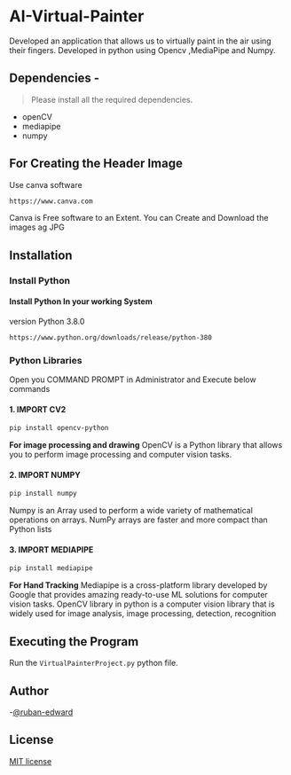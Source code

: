 # AI-Virtual-Painter

Developed an application that allows us to virtually paint in the air using their fingers. Developed in python using Opencv ,MediaPipe and Numpy.

## Dependencies  -
> Please install all the required dependencies.
* openCV
* mediapipe
* numpy

## For Creating the Header Image 

Use canva software 

   ```bash
   https://www.canva.com
   ```
Canva is Free software to an Extent. You can Create and Download the images ag JPG

## Installation
<h3>Install Python</h3>

<h4>Install Python In your working System</h4>

version Python 3.8.0

   ```bash
   https://www.python.org/downloads/release/python-380
   ```
<h3>Python Libraries</h3>
<p>Open you COMMAND PROMPT in Administrator and Execute below commands</p>

<h4>1.  IMPORT CV2</h4>

   ```bash
   pip install opencv-python
   ```

<b>For image processing and drawing</b>
   OpenCV is a Python library that allows you to perform image processing and computer vision tasks.

<h4>2.  IMPORT NUMPY</h4>

   ```bash
   pip install numpy
   ```
   
   Numpy is an Array used to perform a wide variety of mathematical operations on arrays. NumPy arrays are faster and more compact than Python lists

<h4>3.  IMPORT MEDIAPIPE</h4>

   ```bash
   pip install mediapipe
   ```
   
   <b>For Hand Tracking</b>
   Mediapipe is a cross-platform library developed by Google that provides amazing ready-to-use ML solutions for computer vision tasks. OpenCV library in python is a computer vision library that is widely used for image analysis, image processing, detection, recognition
   
   ## Executing the Program

Run the ```VirtualPainterProject.py``` python file.

## Author 

-[@ruban-edward](https://github.com/Ruban-Edward)

## License

[MIT license](LICENSE.md)
